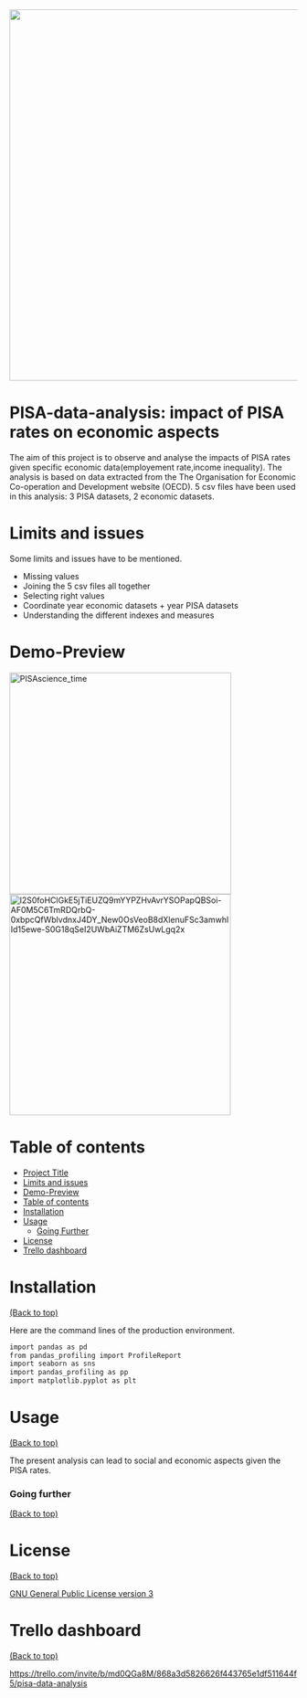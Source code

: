 


<img src="https://s1.qwant.com/thumbr/0x380/b/d/9fda7c3e2d33a8cf9a1c426f9fb39a5ddcc1db1c4c0b1eaee0bcb8c6dc7d78/EDUCATION-text.jpg?u=https%3A%2F%2Figowithigho.com%2Fwp-content%2Fuploads%2F2021%2F03%2FEDUCATION-text.jpg&q=0&b=1&p=0&a=0" width="1280" height="650">

# PISA-data-analysis: impact of PISA rates on economic aspects

<!-- Add buttons here -->

<!-- Describe your project in brief -->

The aim of this project is to observe and analyse the impacts of PISA rates given specific economic data(employement rate,income inequality). The analysis is based on data extracted from the The Organisation for Economic Co-operation and Development website (OECD).
5 csv files have been used in this analysis: 3 PISA datasets, 2 economic datasets.



<!-- The project title should be self explanotory and try not to make it a mouthful. (Although exceptions exist- **awesome-readme-writing-guide-for-open-source-projects** - would have been a cool name)

Add a cover/banner image for your README. **Why?** Because it easily **grabs people's attention** and it **looks cool**(*duh!obviously!*).

The best dimensions for the banner is **1280x650px**. You could also use this for social preview of your repo.

I personally use [**Canva**](https://www.canva.com/) for creating the banner images. All the basic stuff is **free**(*you won't need the pro version in most cases*).

There are endless badges that you could use in your projects. And they do depend on the project. Some of the ones that I commonly use in every projects are given below. 

I use [**Shields IO**](https://shields.io/) for making badges. It is a simple and easy to use tool that you can use for almost all your badge cravings. -->

<!-- Some badges that you could use -->

<!-- ![GitHub release (latest by date including pre-releases)](https://img.shields.io/github/v/release/navendu-pottekkat/awesome-readme?include_prereleases)
: This badge shows the version of the current release.

![GitHub last commit](https://img.shields.io/github/last-commit/navendu-pottekkat/awesome-readme)
: I think it is self-explanatory. This gives people an idea about how the project is being maintained.

![GitHub issues](https://img.shields.io/github/issues-raw/navendu-pottekkat/awesome-readme)
: This is a dynamic badge from [**Shields IO**](https://shields.io/) that tracks issues in your project and gets updated automatically. It gives the user an idea about the issues and they can just click the badge to view the issues.

![GitHub pull requests](https://img.shields.io/github/issues-pr/navendu-pottekkat/awesome-readme)
: This is also a dynamic badge that tracks pull requests. This notifies the maintainers of the project when a new pull request comes.

![GitHub All Releases](https://img.shields.io/github/downloads/navendu-pottekkat/awesome-readme/total): If you are not like me and your project gets a lot of downloads(*I envy you*) then you should have a badge that shows the number of downloads! This lets others know how **Awesome** your project is and is worth contributing to.

![GitHub](https://img.shields.io/github/license/navendu-pottekkat/awesome-readme)
: This shows what kind of open-source license your project uses. This is good idea as it lets people know how they can use your project for themselves.

![Tweet](https://img.shields.io/twitter/url?style=flat-square&logo=twitter&url=https%3A%2F%2Fnavendu.me%2Fnsfw-filter%2Findex.html): This is not essential but it is a cool way to let others know about your project! Clicking this button automatically opens twitter and writes a tweet about your project and link to it. All the user has to do is to click tweet. Isn't that neat? -->
# Limits and issues

Some limits and issues have to be mentioned.

- Missing values 
- Joining the 5 csv files all together
- Selecting right values 
- Coordinate year economic datasets + year PISA datasets 
- Understanding  the different indexes and measures


# Demo-Preview

<!-- Add a demo for your project -->


<!-- After you have written about your project, it is a good idea to have a demo/preview(**video/gif/screenshots** are good options) of your project so that people can know what to expect in your project. You could also add the demo in the previous section with the product description.

Here is a random GIF as a placeholder.

![Random GIF](https://media.giphy.com/media/ZVik7pBtu9dNS/giphy.gif) -->

<img width="388" alt="PISAscience_time" src="https://user-images.githubusercontent.com/82478538/158059636-253537c3-f01d-4deb-aa33-fa9646cd6f33.png"> <img width="387" alt="l2S0foHClGkE5jTiEUZQ9mYYPZHvAvrYSOPapQBSoi-AF0M5C6TmRDQrbQ-0xbpcQfWblvdnxJ4DY_New0OsVeoB8dXlenuFSc3amwhlId15ewe-S0G18qSeI2UWbAiZTM6ZsUwLgq2x" src="https://user-images.githubusercontent.com/82478538/158059759-686facba-dba2-4722-87de-7487eef0aa54.png">


# Table of contents

<!-- After you have introduced your project, it is a good idea to add a **Table of contents** or **TOC** as **cool** people say it. This would make it easier for people to navigate through your README and find exactly what they are looking for.

Here is a sample TOC(*wow! such cool!*) that is actually the TOC for this README. -->

- [Project Title](#project-title)
- [Limits and issues](#limits-and-issues)
- [Demo-Preview](#demo-preview)
- [Table of contents](#table-of-contents)
- [Installation](#installation)
- [Usage](#usage)
    - [Going Further](#going-further)
- [License](#license)
- [Trello dashboard](#trello-dashboard)

# Installation
[(Back to top)](#table-of-contents)

Here are the command lines of the production environment.

```sh
import pandas as pd
from pandas_profiling import ProfileReport
import seaborn as sns
import pandas_profiling as pp
import matplotlib.pyplot as plt
```

<!-- *You might have noticed the **Back to top** button(if not, please notice, it's right there!). This is a good idea because it makes your README **easy to navigate.*** 

The first one should be how to install(how to generally use your project or set-up for editing in their machine).

This should give the users a concrete idea with instructions on how they can use your project repo with all the steps.

Following this steps, **they should be able to run this in their device.**

A method I use is after completing the README, I go through the instructions from scratch and check if it is working. -->

<!-- Here is a sample instruction:

To use this project, first clone the repo on your device using the command below:

```git init```

```git clone https://github.com/navendu-pottekkat/nsfw-filter.git``` -->

# Usage
[(Back to top)](#table-of-contents)

The present analysis can lead to social and economic aspects given the PISA rates.

<!-- This is optional and it is used to give the user info on how to use the project after installation. This could be added in the Installation section also. -->



### Going further
[(Back to top)](#table-of-contents)

<!-- Your project is gaining traction and it is being used by thousands of people(***with this README there will be even more***). Now it would be a good time to look for people or organisations to sponsor your project. This could be because you are not generating any revenue from your project and you require money for keeping the project alive.

You could add how people can sponsor your project in this section. Add your patreon or GitHub sponsor link here for easy access.

A good idea is to also display the sponsors with their organisation logos or badges to show them your love!(*Someday I will get a sponsor and I can show my love*) -->


# License
[(Back to top)](#table-of-contents)

<!-- Adding the license to README is a good practice so that people can easily refer to it.

Make sure you have added a LICENSE file in your project folder. **Shortcut:** Click add new file in your root of your repo in GitHub > Set file name to LICENSE > GitHub shows LICENSE templates > Choose the one that best suits your project!

I personally add the name of the license and provide a link to it like below. -->

[GNU General Public License version 3](https://opensource.org/licenses/GPL-3.0)

# Trello dashboard
[(Back to top)](#table-of-contents)

<!-- Let's also add a footer because I love footers and also you **can** use this to convey important info.

Let's make it an image because by now you have realised that multimedia in images == cool(*please notice the subtle programming joke). -->

https://trello.com/invite/b/md0QGa8M/868a3d5826626f443765e1df511644f5/pisa-data-analysis

<!-- Add the footer here -->

<!-- ![Footer](https://github.com/navendu-pottekkat/awesome-readme/blob/master/fooooooter.png) -->
